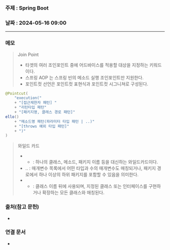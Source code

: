 ### 주제 : Spring Boot

### 날짜 : 2024-05-16 09:00
----
### 메모
> Join Point
> 	- 타겟의 여러 조인포인트 중에 어드바이스를 적용할 대상을 지정하는 키워드이다.
> 	- 스프링 AOP 는 스프링 빈의 메소드 실행 조인포인트만 지원한다.
> 	- 포인트컷 선언은 포인트컷 표현식과 포인트컷 시그니쳐로 구성된다.
```java
@Pointcut(
	"execution("
	+ "[접근제한자 패턴] "
	+ "리턴타입 패턴"
	+ "[패키지명, 클래스 경로 패턴]"
ello()
	+ "메소드명 패턴(파라미터 타입 패턴 | ..)"
	+ "[throws 예외 타입 패턴]"
	+ ")"
)
```
> 와일드 카드
> 	- * : 하나의 클래스, 메소드, 패키지 이름 등을 대신하는 와일드카드이다.
> 	- .. : 매개변수 목록에서 어떤 타입과 수의 매개변수도 매칭되거나, 패키지 경로에서 하나 이상의 하위 패키지를 포함할 수 있음을 의미한다.
> 	- + : 클래스 이름 뒤에 사용되며, 지정된 클래스 또는 인터페이스를 구현하거나 확장하는 모든 클래스와 매칭된다.
> 

### 출처(참고 문헌)
-

### 연결 문서
-
